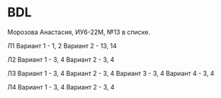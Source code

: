 # BDL

Морозова Анастасия, ИУ6-22М, №13 в списке.

Л1
Вариант 1 - 1, 2
Вариант 2 - 13, 14

Л2
Вариант 1 - 3, 4
Вариант 2 - 3, 4

Л3
Вариант 1 - 3, 4
Вариант 2 - 3, 4
Вариант 3 - 3, 4
Вариант 4 - 3, 4

Л4
Вариант 1 - 3, 4
Вариант 2 - 3, 4